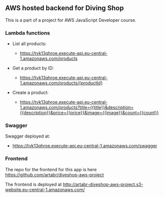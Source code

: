 ## AWS hosted backend for Diving Shop

This is a part of a project for AWS JavaScript Developer course.

### Lambda functions

- List all products:
  - https://tvk13qhroe.execute-api.eu-central-1.amazonaws.com/products


- Get a product by ID:
  - https://tvk13qhroe.execute-api.eu-central-1.amazonaws.com/products/{productId}


- Create a product:
  - https://tvk13qhroe.execute-api.eu-central-1.amazonaws.com/products?title={{title}}&description={{description}}&price={{price}}&image={{image}}&count={{count}}

### Swagger

Swagger deployed at:
- https://tvk13qhroe.execute-api.eu-central-1.amazonaws.com/swagger

### Frontend

The repo for the frontend for this app is here https://github.com/artabr/diveshop-aws-project

The frontend is deployed at http://artabr-diveshop-aws-project.s3-website.eu-central-1.amazonaws.com/